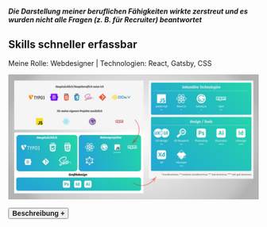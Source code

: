 ##### Die Darstellung meiner beruflichen Fähigkeiten wirkte zerstreut und es wurden nicht alle Fragen (z. B. für Recruiter) beantwortet

## Skills schneller erfassbar

<p style="font-size: var(--fs-sm); color: var(--col-gray)">Meine Rolle: Webdesigner | Technologien: React, Gatsby, CSS</p>

![Vereinsseite der Tagesmütter](../images/SkillsRework.jpg)

<div class="description-button">
    <button style="font-size: var(--fs-sm); color: var(--col-darkgray); font-weight: 600;">Beschreibung +</button>
</div>

<div class="project-description" style="height: 0; overflow: hidden; transition: height 1s ease; interpolate-size: allow-keywords;">

#### Herausforderung

Alle meine Fähigkeiten sollten übersichtlicher und leicht erfassbar zusammengefasst und zudem der aktuelle Wissenstand gezeigt werden.

#### Vorgehen

1. **User-Research** (Fragen an Recruiter, Freunde, Bekannte) zeigte auf, dass die bisherige Darstellung zu unübersichtlich war und nicht alle Fragen beantwortete.
2. Grober **Aufbau im Grafikprogramm** Inkscape erstellt, um die einzelnen Bereiche zu strukturieren und die Farbgebung zu testen.
3. Finetuning und Umsetzung mit **SCSS/CSS3** im Projekt.
4. Anpassen der Formulierungen und Hinzufügen von **ausgeschriebenen Technologienamen,** um die Übersichtlichkeit zu erhöhen.
5. Darstellung der **Wissensstände mit kleinen Sternen** unter den Logos und einer Legende unten drunter.
6. **Test und Validierung** der Änderungen mit **Heuristic Markup** und einem **5-Sekunden-Test**.

#### Ergebnis

Meine Kenntnisse sind jetzt schneller erfassbar und werden leichter verstanden.<br/><br/>

</div>
